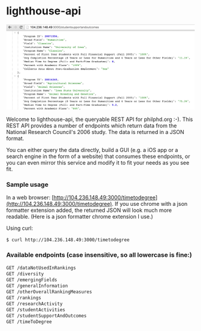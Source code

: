 # lighthouse-api

![Screenshot](screenshot.png)

Welcome to lighthouse-api, the queryable REST API for philphd.org :-). This REST API provides a number of endpoints which return data from the National Research Council's 2006 study. The data is returned in a JSON format.

You can either query the data directly, build a GUI (e.g. a iOS app or a search engine in the form of a website) that consumes these endpoints, or you can even mirror this service and modify it to fit your needs as you see fit. 

### Sample usage

In a web browser:
[http://104.236.148.49:3000/timetodegree](http://104.236.148.49:3000/timetodegree). If you use chrome with a json formatter extension added, the returned JSON will look much more readable. (Here is a json formatter chrome extension I use.)

Using curl:
```
$ curl http://104.236.148.49:3000/timetodegree
```

### Available endpoints (case insensitive, so all lowercase is fine:)

```
GET /dataNotUsedInRankings
GET /diversity
GET /emergingFields
GET /generalInformation
GET /otherOverallRankingMeasures
GET /rankings
GET /researchActivity
GET /studentActivities
GET /studentSupportAndOutcomes
GET /timeToDegree
```
